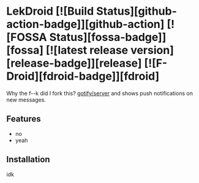 # LekDroid [![Build Status][github-action-badge]][github-action] [![FOSSA Status][fossa-badge]][fossa] [![latest release version][release-badge]][release] [![F-Droid][fdroid-badge]][fdroid]


Why the f--k did I fork this? [gotify/server](https://github.com/gotify/server) and shows push notifications on new messages.

## Features

* no
* yeah

## Installation

idk
